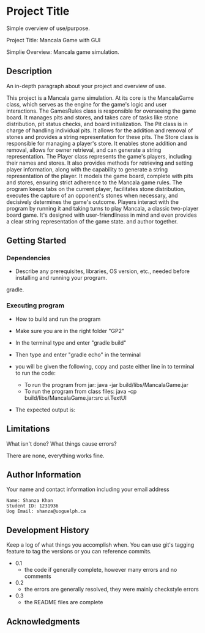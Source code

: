 # Project Title

Simple overview of use/purpose.

Project Title: Mancala Game with GUI

Simplie Overview: Mancala game simulation.

## Description

An in-depth paragraph about your project and overview of use.

This project is a Mancala game simulation. At its core is the MancalaGame class, which serves as the engine for the game's logic and user interactions. The GamesRules class is responsible for overseeing the game board. It manages pits and stores, and takes care of tasks like stone distribution, pit status checks, and board initialization. The Pit class is in charge of handling individual pits. It allows for the addition and removal of stones and provides a string representation for these pits. The Store class is responsible for managing a player's store. It enables stone addition and removal, allows for owner retrieval, and can generate a string representation. The Player class represents the game's players, including their names and stores. It also provides methods for retrieving and setting player information, along with the capability to generate a string representation of the player. It models the game board, complete with pits and stores, ensuring strict adherence to the Mancala game rules. The program keeps tabs on the current player, facilitates stone distribution, executes the capture of an opponent's stones when necessary, and decisively determines the game's outcome. Players interact with the program by running it and taking turns to play Mancala, a classic two-player board game. It's designed with user-friendliness in mind and even provides a clear string representation of the game state.
and author together. 

## Getting Started

### Dependencies

* Describe any prerequisites, libraries, OS version, etc., needed before installing and running your program.

gradle.

### Executing program

* How to build and run the program

* Make sure you are in the right folder "GP2"
* In the terminal type and enter "gradle build"
* Then type and enter "gradle echo" in the terminal
* you will be given the following, copy and paste either line in to terminal to run the code:
    * To run the program from jar: java -jar build/libs/MancalaGame.jar
    * To run the program from class files: java -cp build/libs/MancalaGame.jar:src ui.TextUI
* The expected output is:


## Limitations

What isn't done? What things cause errors?  

There are none, everything works fine.

## Author Information

Your name and contact information including your email address

    Name: Shanza Khan
    Student ID: 1231936
    Uog Email: shanza@uoguelph.ca

## Development History

Keep a log of what things you accomplish when.  You can use git's tagging feature to tag the versions or you can reference commits.

* 0.1
    * the code if generally complete, however many errors and no comments
* 0.2
    * the errors are generally resolved, they were mainly checkstyle errors
* 0.3 
    * the README files are complete

## Acknowledgments




